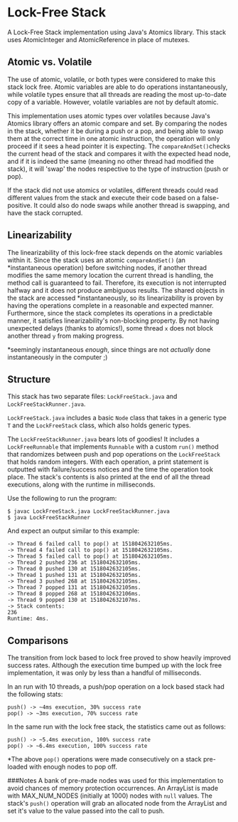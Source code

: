 # Lock-Free Stack

A Lock-Free Stack implementation using Java's Atomics library. This stack uses
AtomicInteger and AtomicReference in place of mutexes.

## Atomic vs. Volatile
The use of atomic, volatile, or both types were considered to make this stack lock free. Atomic variables are able to do operations instantaneously, while volatile types ensure that all threads are reading the most up-to-date copy of a variable. However, volatile variables are not by default atomic.

This implementation uses atomic types over volatiles because Java's Atomics library offers an atomic compare and set. By comparing the nodes in the stack, whether it be during a push or a pop, and being able to swap them at the correct time in one atomic instruction, the operation will only proceed if it sees a head pointer it is expecting. The `compareAndSet()`checks the current head of the stack and compares it with the expected head node, and if it is indeed the same (meaning no other thread had modified the stack), it will 'swap' the nodes respective to the type of instruction (push or pop).

If the stack did not use atomics or volatiles, different threads could read different values from the stack and execute their code based on a false-positive. It could also do node swaps while another thread is swapping, and have the stack corrupted.

## Linearizability
The linearizability of this lock-free stack depends on the atomic variables within it. Since the stack uses an atomic `compareAndSet()` (an \*instantaneous operation) before switching nodes, if another thread modifies the same memory location the current thread is handling, the method call is guaranteed to fail. Therefore, its execution is not interrupted halfway and it does not produce ambiguous results. The shared objects in the stack are accessed \*instantaneously, so its linearizability is proven by having the operations complete in a reasonable and expected manner. Furthermore, since the stack completes its operations in a predictable manner, it satisfies linearizability's non-blocking property. By not having unexpected delays (thanks to atomics!), some thread `x` does not block another thread `y` from making progress.

\*seemingly instantaneous *enough*, since things are not *actually* done instantaneously in the computer ;)

## Structure

This stack has two separate files: `LockFreeStack.java` and `LockFreeStackRunner.java`.

`LockFreeStack.java` includes a basic `Node` class that takes in a generic type `T` and
the `LockFreeStack` class, which also holds generic types.

The `LockFreeStackRunner.java` bears lots of goodies! It includes a `LockFreeRunnable` that implements `Runnable` with a custom `run()` method that randomizes between push and pop operations on the `LockFreeStack` that holds random integers. With each operation, a print statement is outputted with failure/success notices and the time the operation took place.
The stack's contents is also printed at the end of all the thread executions, along with
the runtime in milliseconds.

Use the following to run the program:
```
$ javac LockFreeStack.java LockFreeStackRunner.java
$ java LockFreeStackRunner
```
And expect an output similar to this example:
```
-> Thread 6 failed call to pop() at 1518042632105ms.
-> Thread 4 failed call to pop() at 1518042632105ms.
-> Thread 5 failed call to pop() at 1518042632105ms.
-> Thread 2 pushed 236 at 1518042632105ms.
-> Thread 0 pushed 130 at 1518042632105ms.
-> Thread 1 pushed 131 at 1518042632105ms.
-> Thread 3 pushed 268 at 1518042632105ms.
-> Thread 7 popped 131 at 1518042632105ms.
-> Thread 8 popped 268 at 1518042632106ms.
-> Thread 9 popped 130 at 1518042632107ms.
-> Stack contents:
236
Runtime: 4ms.
```
## Comparisons
The transition from lock based to lock free proved to show heavily improved success rates.
Although the execution time bumped up with the lock free implementation, it was only by less than a handful of milliseconds.

In an run with 10 threads, a push/pop operation on a lock based stack had the following stats:
```
push() -> ~4ms execution, 30% success rate
pop() -> ~3ms execution, 70% success rate
```

In the same run with the lock free stack, the statistics came out as follows:
```
push() -> ~5.4ms execution, 100% success rate
pop() -> ~6.4ms execution, 100% success rate
```

\*The above `pop()` operations were made consecutively on a stack pre-loaded with
enough nodes to pop off.

###Notes
A bank of pre-made nodes was used for this implementation to avoid chances of memory
protection occurrences. An ArrayList is made with MAX_NUM_NODES (initially at 1000) nodes with `null` values. The stack's `push()` operation will grab an allocated
node from the ArrayList and set it's value to the value passed into the call to push.

